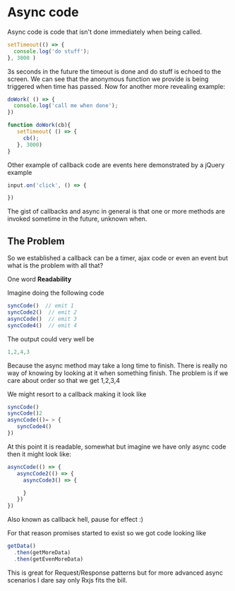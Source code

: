 # Async code

Async code is code that isn't done immediately when being called.

```javascript
setTimeout(() => {
  console.log('do stuff');
}, 3000 )
```

3s seconds in the future the timeout is done and do stuff is echoed to the screen. We can see that the anonymous function we provide is being triggered when time has passed. Now for another more revealing example:

```javascript
doWork( () => {
  console.log('call me when done');
})
```

```javascript
function doWork(cb){
   setTimeout( () => {
     cb();
   }, 3000)
}
```

Other example of callback code are events here demonstrated by a jQuery example

```javascript
input.on('click', () => {

})
```

The gist of callbacks and async in general is that one or more methods are invoked sometime in the future, unknown when.

## The Problem

So we established a callback can be a timer, ajax code or even an event but what is the problem with all that?

One word **Readability**

Imagine doing the following code

```javascript
syncCode()  // emit 1
syncCode2()  // emit 2
asyncCode()  // emit 3
syncCode4()  // emit 4
```

The output could very well be

```javascript
1,2,4,3
```

Because the async method may take a long time to finish. There is really no way of knowing by looking at it when something finish. The problem is if we care about order so that we get 1,2,3,4

We might resort to a callback making it look like

```javascript
syncCode()
syncCode()2
asyncCode(()= > {
   syncCode4()
})
```

At this point it is readable, somewhat but imagine we have only async code then it might look like:

```javascript
asyncCode(() => {
   asyncCode2(() => {
     asyncCode3() => {

     }
   })
})
```

Also known as callback hell, pause for effect :)

For that reason promises started to exist so we got code looking like

```javascript
getData()
  .then(getMoreData)
  .then(getEvenMoreData)
```

This is great for Request/Response patterns but for more advanced async scenarios I dare say only Rxjs fits the bill.
